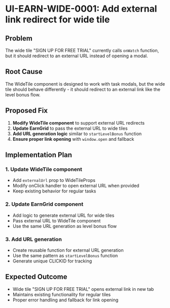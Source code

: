 # UI-EARN-WIDE-0001: Add external link redirect for wide tile

## Problem
The wide tile "SIGN UP FOR FREE TRIAL" currently calls `onWatch` function, but it should redirect to an external URL instead of opening a modal.

## Root Cause
The WideTile component is designed to work with task modals, but the wide tile should behave differently - it should redirect to an external link like the level bonus flow.

## Proposed Fix
1. **Modify WideTile component** to support external URL redirects
2. **Update EarnGrid** to pass the external URL to wide tiles
3. **Add URL generation logic** similar to `startLevelBonus` function
4. **Ensure proper link opening** with `window.open` and fallback

## Implementation Plan

### 1. Update WideTile component
- Add `externalUrl` prop to WideTileProps
- Modify onClick handler to open external URL when provided
- Keep existing behavior for regular tasks

### 2. Update EarnGrid component  
- Add logic to generate external URL for wide tiles
- Pass external URL to WideTile component
- Use the same URL generation as level bonus flow

### 3. Add URL generation
- Create reusable function for external URL generation
- Use the same pattern as `startLevelBonus` function
- Generate unique CLICKID for tracking

## Expected Outcome
- Wide tile "SIGN UP FOR FREE TRIAL" opens external link in new tab
- Maintains existing functionality for regular tiles
- Proper error handling and fallback for link opening
